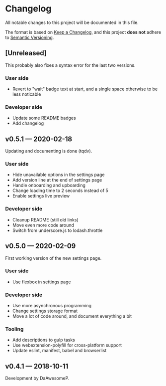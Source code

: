 # Changelog
All notable changes to this project will be documented in this file.

The format is based on [Keep a Changelog](https://keepachangelog.com/en/1.0.0/),
and this project **does not** adhere to [Semantic Versioning](https://semver.org/spec/v2.0.0.html).

## [Unreleased]

This probably also fixes a syntax error for the last two versions.

### User side

* Revert to "wait" badge text at start, and a single space otherwise to be less noticable

### Developer side

* Update some README badges
* Add changelog

## v0.5.1 — 2020-02-18

Updating and documenting is done (tqdv).

### User side

* Hide unavailable options in the settings page
* Add version line at the end of settings page
* Handle onboarding and upboarding
* Change loading time to 2 seconds instead of 5
* Enable settings live preview

### Developer side

* Cleanup README (still old links)
* Move even more code around
* Switch from underscore.js to lodash.throttle

## v0.5.0 — 2020-02-09

First working version of the new settings page.

### User side

* Use flexbox in settings page

### Developer side

* Use more asynchronous programming
* Change settings storage format
* Move a lot of code around, and document everything a bit

### Tooling

* Add descriptions to gulp tasks
* Use webextension-polyfill for cross-platform support
* Update eslint, manifest, babel and browserlist

## v0.4.1 — 2018-10-11

Development by DaAwesomeP.
